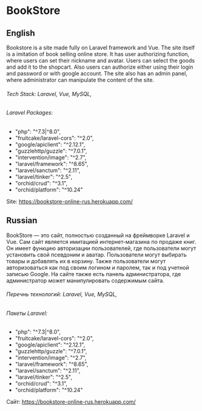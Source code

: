 # BookStore
## **English**
Bookstore is a site made fully on Laravel framework and Vue. The site itself is a imitation of book selling online store. It has user authorizing function, where users can set their nickname and avatar. Users can select the goods and add it to the shopcart. Also users can authorize either using their login and password or with google account. The site also has an admin panel, where administrator can manipulate the content of the site.
###### Tech Stack: Laravel, Vue, MySQL, 
###### Laravel Packages: 
  - "php": "^7.3|^8.0",
  - "fruitcake/laravel-cors": "^2.0",
  - "google/apiclient": "^2.12.1",
  - "guzzlehttp/guzzle": "^7.0.1",
  - "intervention/image": "^2.7",
  - "laravel/framework": "^8.65",
  - "laravel/sanctum": "^2.11",
  - "laravel/tinker": "^2.5",
  - "orchid/crud": "^3.1",
  - "orchid/platform": "^10.24"

Site: https://bookstore-online-rus.herokuapp.com/

## **Russian**
BookStore — это сайт, полностью созданный на фреймворке Laravel и Vue. Сам сайт является имитацией интернет-магазина по продаже книг. Он имеет функцию авторизации пользователей, где пользователи могут установить свой псевдоним и аватар. Пользователи могут выбирать товары и добавлять их в корзину. Также пользователи могут авторизоваться как под своим логином и паролем, так и под учетной записью Google. На сайте также есть панель администратора, где администратор может манипулировать содержимым сайта.
###### Перечнь технологий: Laravel, Vue, MySQL, 
###### Пакеты Laravel: 
  - "php": "^7.3|^8.0",
  - "fruitcake/laravel-cors": "^2.0",
  - "google/apiclient": "^2.12.1",
  - "guzzlehttp/guzzle": "^7.0.1",
  - "intervention/image": "^2.7",
  - "laravel/framework": "^8.65",
  - "laravel/sanctum": "^2.11",
  - "laravel/tinker": "^2.5",
  - "orchid/crud": "^3.1",
  - "orchid/platform": "^10.24"

Сайт: https://bookstore-online-rus.herokuapp.com/